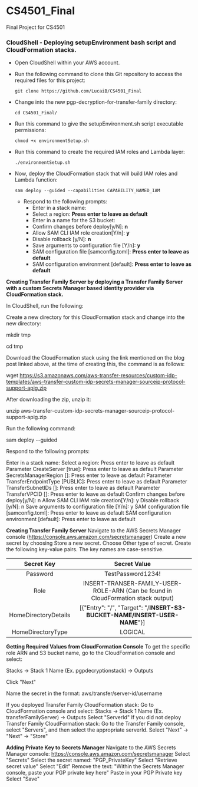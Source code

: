 # CS4501_Final
Final Project for CS4501


### CloudShell - Deploying setupEnvironment bash script and CloudFormation stacks.

- Open CloudShell within your AWS account. 
- Run the following command to clone this Git repository to access the required files for this project: 
  
  `git clone https://github.com/LucaiB/CS4501_Final`
  
- Change into the new pgp-decryption-for-transfer-family directory: 
  
  `cd CS4501_Final/`

- Run this command to give the setupEnvironment.sh script executable permissions: 
  
  `chmod +x environmentSetup.sh`
  
- Run this command to create the required IAM roles and Lambda layer:
  
  `./environmentSetup.sh`
  
- Now, deploy the CloudFormation stack that will build IAM roles and Lambda function: 
  
  `sam deploy --guided --capabilities CAPABILITY_NAMED_IAM`
  
    - Respond to the following prompts: 
        - Enter in a stack name: 
        - Select a region: **Press enter to leave as default**
        - Enter in a name for the S3 bucket: 
        - Confirm changes before deploy[y/N]: **n**
        - Allow SAM CLI IAM role creation[Y/n]: **y**
        - Disable rollback [y/N]: **n**
        - Save arguments to configuration file [Y/n]: **y**
        - SAM configuration file [samconfig.toml]: **Press enter to leave as default**
        - SAM configuration environment [default]: **Press enter to leave as default**


**Creating Transfer Family Server by deploying a Transfer Family Server with a custom Secrets Manager based identity provider via CloudFormation stack.**

In CloudShell, run the following:

Create a new directory for this CloudFormation stack and change into the new directory:

mkdir tmp

cd tmp

Download the CloudFormation stack using the link mentioned on the blog post linked above, at the time of creating this, the command is as follows:

wget https://s3.amazonaws.com/aws-transfer-resources/custom-idp-templates/aws-transfer-custom-idp-secrets-manager-sourceip-protocol-support-apig.zip

After downloading the zip, unzip it:

unzip aws-transfer-custom-idp-secrets-manager-sourceip-protocol-support-apig.zip

Run the following command:

sam deploy --guided

Respond to the following prompts:

Enter in a stack name:
Select a region: Press enter to leave as default
Parameter CreateServer [true]: Press enter to leave as default
Parameter SecretsManagerRegion []: Press enter to leave as default
Parameter TransferEndpointType [PUBLIC]: Press enter to leave as default
Parameter TransferSubnetIDs []: Press enter to leave as default
Parameter TransferVPCID []: Press enter to leave as default
Confirm changes before deploy[y/N]: n
Allow SAM CLI IAM role creation[Y/n]: y
Disable rollback [y/N]: n
Save arguments to configuration file [Y/n]: y
SAM configuration file [samconfig.toml]: Press enter to leave as default
SAM configuration environment [default]: Press enter to leave as default

**Creating Transfer Family Server**
Navigate to the AWS Secrets Manager console (https://console.aws.amazon.com/secretsmanager)
Create a new secret by choosing Store a new secret.
Choose Other type of secret.
Create the following key-value pairs. The key names are case-sensitive.
<div align="center">
    
|         Secret Key                                                               |     Secret Value                                                                 |
|:--------------------------------------------------------------------------------:|:--------------------------------------------------------------------------------:|
|       Password                                                                   |        TestPassword1234!                                                         |
|       Role                                                                       |      INSERT-TRANSER-FAMILY-USER-ROLE-ARN (Can be found in CloudFormation stack output) |
|       HomeDirectoryDetails                                                       |      [{"Entry": "/", "Target": "/**INSERT-S3-BUCKET-NAME/INSERT-USER-NAME**"}]   |
|       HomeDirectoryType                                                          |        LOGICAL                                                                   |

</div>       

**Getting Required Values from CloudFormation Console**
To get the specific role ARN and S3 bucket name, go to the CloudFormation console and select:

Stacks -> Stack 1 Name (Ex. pgpdecryptionstack) -> Outputs


Click "Next"

Name the secret in the format: aws/transfer/server-id/username

If you deployed Transfer Family CloudFormation stack:
Go to CloudFormation console and select: Stacks -> Stack 1 Name (Ex. transferFamilyServer) -> Outputs
Select "ServerId"
If you did not deploy Transfer Family CloudFormation stack:
Go to the Transfer Family console, select "Servers", and then select the appropriate serverId.
Select "Next" -> "Next" -> "Store"

**Adding Private Key to Secrets Manager**
Navigate to the AWS Secrets Manager console: https://console.aws.amazon.com/secretsmanager
Select "Secrets"
Select the secret named: "PGP_PrivateKey"
Select "Retrieve secret value"
Select "Edit"
Remove the text: "Within the Secrets Manager console, paste your PGP private key here"
Paste in your PGP Private key
Select "Save"

